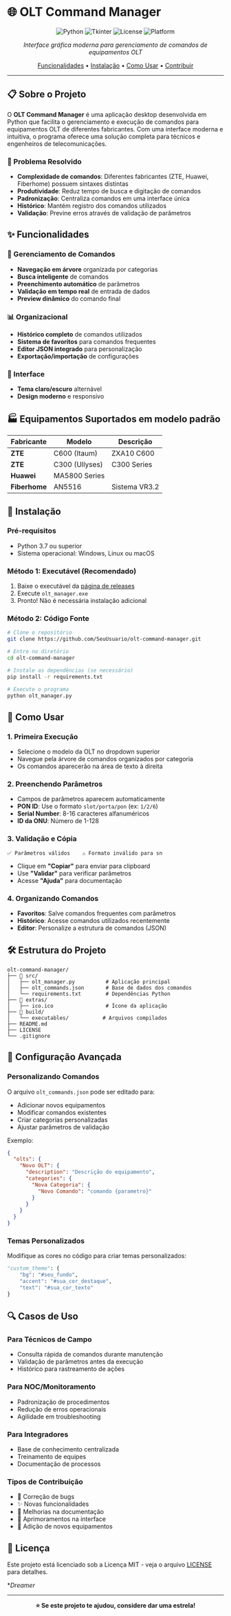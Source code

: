 # 🌐 OLT Command Manager

<div align="center">

![Python](https://img.shields.io/badge/Python-3.7+-blue.svg)
![Tkinter](https://img.shields.io/badge/GUI-Tkinter-green.svg)
![License](https://img.shields.io/badge/License-MIT-yellow.svg)
![Platform](https://img.shields.io/badge/Platform-Windows-lightgrey.svg)

*Interface gráfica moderna para gerenciamento de comandos de equipamentos OLT*

[Funcionalidades](#-funcionalidades) • [Instalação](#-instalação) • [Como Usar](#-como-usar) • [Contribuir](#-contribuindo)

</div>

---

## 📋 Sobre o Projeto

O **OLT Command Manager** é uma aplicação desktop desenvolvida em Python que facilita o gerenciamento e execução de comandos para equipamentos OLT de diferentes fabricantes. Com uma interface moderna e intuitiva, o programa oferece uma solução completa para técnicos e engenheiros de telecomunicações.

### 🎯 Problema Resolvido

- **Complexidade de comandos**: Diferentes fabricantes (ZTE, Huawei, Fiberhome) possuem sintaxes distintas
- **Produtividade**: Reduz tempo de busca e digitação de comandos
- **Padronização**: Centraliza comandos em uma interface única
- **Histórico**: Mantém registro dos comandos utilizados
- **Validação**: Previne erros através de validação de parâmetros

## ✨ Funcionalidades

### 🔧 Gerenciamento de Comandos
- **Navegação em árvore** organizada por categorias
- **Busca inteligente** de comandos
- **Preenchimento automático** de parâmetros
- **Validação em tempo real** de entrada de dados
- **Preview dinâmico** do comando final

### 📊 Organizacional
- **Histórico completo** de comandos utilizados
- **Sistema de favoritos** para comandos frequentes
- **Editor JSON integrado** para personalização
- **Exportação/importação** de configurações

### 🎨 Interface
- **Tema claro/escuro** alternável
- **Design moderno** e responsivo


## 🏭 Equipamentos Suportados em modelo padrão

| Fabricante | Modelo | Descrição |
|------------|---------|-----------|
| **ZTE** | C600 (Itaum) | ZXA10 C600 |
| **ZTE** | C300 (Ullyses) | C300 Series |
| **Huawei** | MA5800 Series |
| **Fiberhome** | AN5516 | Sistema VR3.2 |

## 🚀 Instalação

### Pré-requisitos
- Python 3.7 ou superior
- Sistema operacional: Windows, Linux ou macOS

### Método 1: Executável (Recomendado)
1. Baixe o executável da [página de releases](../../releases)
2. Execute `olt_manager.exe`
3. Pronto! Não é necessária instalação adicional

### Método 2: Código Fonte
```bash
# Clone o repositório
git clone https://github.com/SeuUsuario/olt-command-manager.git

# Entre no diretório
cd olt-command-manager

# Instale as dependências (se necessário)
pip install -r requirements.txt

# Execute o programa
python olt_manager.py
```

## 📖 Como Usar

### 1. Primeira Execução
- Selecione o modelo da OLT no dropdown superior
- Navegue pela árvore de comandos organizados por categoria
- Os comandos aparecerão na área de texto à direita

### 2. Preenchendo Parâmetros
- Campos de parâmetros aparecem automaticamente
- **PON ID**: Use o formato `slot/porta/pon` (ex: `1/2/6`)
- **Serial Number**: 8-16 caracteres alfanuméricos
- **ID da ONU**: Número de 1-128

### 3. Validação e Cópia
```
✅ Parâmetros válidos    ⚠️ Formato inválido para sn
```
- Clique em **"Copiar"** para enviar para clipboard
- Use **"Validar"** para verificar parâmetros
- Acesse **"Ajuda"** para documentação

### 4. Organizando Comandos
- **Favoritos**: Salve comandos frequentes com parâmetros
- **Histórico**: Acesse comandos utilizados recentemente
- **Editor**: Personalize a estrutura de comandos (JSON)

## 🛠️ Estrutura do Projeto

```
olt-command-manager/
├── 📁 src/
│   ├── olt_manager.py          # Aplicação principal
│   ├── olt_commands.json       # Base de dados dos comandos
│   └── requirements.txt        # Dependências Python
├── 📁 extras/
│   ├── ico.ico                 # Ícone da aplicação
├── 📁 build/
│   └── executables/           # Arquivos compilados
├── README.md
├── LICENSE
└── .gitignore
```

## 🔧 Configuração Avançada

### Personalizando Comandos
O arquivo `olt_commands.json` pode ser editado para:
- Adicionar novos equipamentos
- Modificar comandos existentes  
- Criar categorias personalizadas
- Ajustar parâmetros de validação

Exemplo:
```json
{
  "olts": {
    "Novo OLT": {
      "description": "Descrição do equipamento",
      "categories": {
        "Nova Categoria": {
          "Novo Comando": "comando {parametro}"
        }
      }
    }
  }
}
```

### Temas Personalizados
Modifique as cores no código para criar temas personalizados:
```python
"custom_theme": {
    "bg": "#seu_fundo",
    "accent": "#sua_cor_destaque",
    "text": "#sua_cor_texto"
}
```


## 🔍 Casos de Uso

### Para Técnicos de Campo
- Consulta rápida de comandos durante manutenção
- Validação de parâmetros antes da execução
- Histórico para rastreamento de ações

### Para NOC/Monitoramento
- Padronização de procedimentos
- Redução de erros operacionais
- Agilidade em troubleshooting

### Para Integradores
- Base de conhecimento centralizada
- Treinamento de equipes
- Documentação de processos


### Tipos de Contribuição
- 🐛 Correção de bugs
- ✨ Novas funcionalidades
- 📝 Melhorias na documentação
- 🎨 Aprimoramentos na interface
- 🔧 Adição de novos equipamentos

## 📄 Licença

Este projeto está licenciado sob a Licença MIT - veja o arquivo [LICENSE](LICENSE) para detalhes.

**Dreamer*


---

<div align="center">

**⭐ Se este projeto te ajudou, considere dar uma estrela!**

</div>
